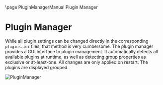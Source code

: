 \page PluginManagerManual Plugin Manager

# Plugin Manager

While all plugin settings can be changed directly in the corresponding `plugins.ini` files, that method is very cumbersome. The plugin manager provides a GUI interface to plugin management. It automatically detects all available plugins at runtime, as well as detecting group properties as exclusive or at-least-one. All changes are only applied on restart. The plugins are displayed grouped. 

![PluginManager](img/screenshots/pluginmanager.png)